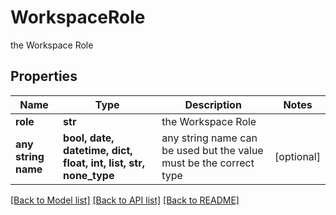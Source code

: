 # WorkspaceRole

the Workspace Role

## Properties
Name | Type | Description | Notes
------------ | ------------- | ------------- | -------------
**role** | **str** | the Workspace Role | 
**any string name** | **bool, date, datetime, dict, float, int, list, str, none_type** | any string name can be used but the value must be the correct type | [optional]

[[Back to Model list]](../README.md#documentation-for-models) [[Back to API list]](../README.md#documentation-for-api-endpoints) [[Back to README]](../README.md)


